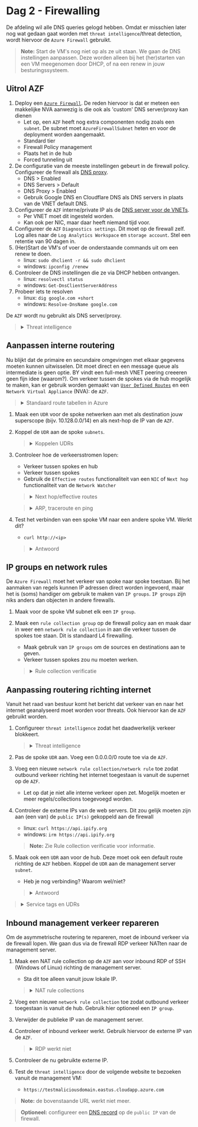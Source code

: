 # Dag 2 - Firewalling

De afdeling wil alle DNS queries gelogd hebben. Omdat er misschien later nog wat gedaan gaat worden met `threat intelligence`/threat detection, wordt hiervoor de `Azure Firewall` gebruikt.

> **Note:** Start de VM's nog niet op als ze uit staan. We gaan de DNS instellingen aanpassen. Deze worden alleen bij het (her)starten van een VM meegenomen door DHCP, of na een renew in jouw besturingssysteem.

## Uitrol AZF
1. Deploy een [`Azure Firewall`](https://docs.microsoft.com/en-us/azure/firewall/overview). De reden hiervoor is dat er meteen een makkelijke NVA aanwezig is die ook als 'custom' DNS server/proxy kan dienen
    * Let op, een `AZF` heeft nog extra componenten nodig zoals een `subnet`. De subnet moet `AzureFirewallSubnet` heten en voor de deployment worden aangemaakt.
    * Standard tier
    * Firewall Policy management
    * Plaats het in de hub
    * Forced tunneling uit
1. De configuratie van de meeste instellingen gebeurt in de firewall policy. Configureer de firewall als [DNS proxy](https://docs.microsoft.com/en-us/azure/firewall/dns-settings).
    * DNS > Enabled
    * DNS Servers > Default
    * DNS Proxy > Enabled
    * Gebruik Google DNS en Cloudflare DNS als DNS servers in plaats van de VNET default DNS.
1. Configureer de `AZF` interne/private IP als de [DNS server voor de VNETs](https://docs.microsoft.com/en-us/azure/virtual-network/manage-virtual-network#change-dns-servers).
    * Per VNET moet dit ingesteld worden.
    * Kan ook per NIC, maar daar heeft niemand tijd voor.
1. Configureer de `AZF` `Diagnostics settings`. Dit moet op de firewall zelf. Log alles naar de `Log Analytics Workspace` en `storage account`. Stel een retentie van 90 dagen in.
1. (Her)Start de VM's of voer de onderstaande commands uit om een renew te doen.
    * linux: `sudo dhclient -r && sudo dhclient`
    * windows: `ipconfig /renew`
1. Controleer de DNS instellingen die ze via DHCP hebben ontvangen.
    * linux: `resolvectl status`
    * windows: `Get-DnsClientServerAddress`
1. Probeer iets te resolven
    * linux: `dig google.com +short`
    * windows: `Resolve-DnsName google.com`

De `AZF` wordt nu gebruikt als DNS server/proxy.

> <details><summary>Threat intelligence</summary>
>
> Azure `firewall` kan gebruik maken van Microsoft's [`threat intelligence`](https://docs.microsoft.com/en-us/azure/firewall/threat-intel) om FQDNs en DNS queries te inspecteren. Hiervoor is wel nodig dat de firewall alle DNS queries kan onderscheppen. Hierom wordt gebruik gemaakt van de DNS proxy functionaliteit.

</details>

## Aanpassen interne routering

Nu blijkt dat de primaire en secundaire omgevingen met elkaar gegevens moeten kunnen uitwisselen. Dit moet direct en een message queue als intermediate is geen optie. BY vindt een full-mesh VNET peering creeeren geen fijn idee (waarom?). Om verkeer tussen de spokes via de hub mogelijk te maken, kan er gebruik worden gemaakt van [`User Defined Routes`](https://docs.microsoft.com/en-us/azure/virtual-network/manage-route-table) en een `Network Virtual Appliance` (NVA): de `AZF`.

> <details><summary>Standaard route tabellen in Azure</summary>
>
> Azure `virtual networks` hebben [standaard een null route](https://docs.microsoft.com/en-us/azure/virtual-network/virtual-networks-udr-overview#default) staan voor de RFC1918 prefixes (10.0.0.0/8, 172.16.0.0/12, 192.168.0.0/16) en de RFC6598 prefix (100.64.0.0/10). Door een `address space` toe te voegen worden specifiekere routes aangemaakt en de route tabel overschreven.
>
> Directe `VNET peers` voegen elkaars `address spaces` toe. Geleerde routes worden echter niet doorgegeven aan andere peers. Dit betekent dat spoke A geen routes leert naar spoke B via het hub netwerk. Zelfs met een `user defined route` werkt dit niet. 

</details>

1. Maak een `UDR` voor de spoke netwerken aan met als destination jouw superscope (bijv. 10.128.0.0/14) en als next-hop de IP van de `AZF`.
1. Koppel de `UDR` aan de spoke `subnets`.
    > <details><summary>Koppelen UDRs</summary>
    >
    > `UDRs` kunnen worden gekoppeld aan meerdere VNETs, maar ze moeten zich in dezelfde regio en subscription bevinden. Je zult dus per regio een spoke `UDR` aan moeten maken. Denk in de toekomst hier aan. Hoe kun je standaard routetables voor alle VNETs aanbieden?

    </details>
1. Controleer hoe de verkeersstromen lopen:
    * Verkeer tussen spokes en hub
    * Verkeer tussen spokes
    * Gebruik de `Effective routes` functionaliteit van een `NIC` of `Next hop` functionaliteit van de `Network Watcher`

    > <details><summary>Next hop/effective routes</summary>
    >
    > De [`Next hop`](https://docs.microsoft.com/en-us/azure/network-watcher/network-watcher-next-hop-overview) functionaliteit van de `Network Watcher` of de `Effective routes` functionaliteit van een `NIC` geeft informatie over waar verkeer van een VM naartoe gaat. Gebruik dit om verkeersstromen te verifieren.

    </details>

    > <details><summary>ARP, traceroute en ping</summary>
    >
    > Azure virtual networking is geen standaard netwerken. Het is allemaal nep. Layer 1 en 2 bestaan niet. Pakketten worden van de ene `NIC` naar een andere `NIC` gekopieerd. De default gateway bestaat dus niet echt en is alleen aanwezig zodat VMs normaal functioneren.
    >
    > Controleer de ARP tabel. Hier zie je dat de MAC-adres van de default gateway opvallend is. De gateway is ook niet te pingen. Verder werkt traceroute niet zoals je verwacht. In een `VNET` laat de traceroute alle default gateways niet zien. `network virtual appliances` zijn wel zichtbaar.

    </details>

1. Test het verbinden van een spoke VM naar een andere spoke VM. Werkt dit?
    * `curl http://<ip>`

    > <details><summary>Antwoord</summary>
    >
    > Dit werkt nog niet, omdat de AZF niet een router, maar een firewall is. Het verkeer moet dus worden toegestaan.
    > Verkeer van/naar de management server werkt wel, omdat dit de firewall omzeilt.

    </details>

## IP groups en network rules

De `Azure Firewall` moet het verkeer van spoke naar spoke toestaan. Bij het aanmaken van regels kunnen IP adressen direct worden ingevoerd, maar het is (soms) handiger om gebruik te maken van `IP groups`. `IP groups` zijn niks anders dan objecten in andere firewalls.

1. Maak voor de spoke VM subnet elk een `IP group`.
1. Maak een `rule collection group` op de firewall policy aan en maak daar in weer een `network rule collection` in aan die verkeer tussen de spokes toe staan. Dit is standaard L4 firewalling.
    * Maak gebruik van `IP groups` om de sources en destinations aan te geven.
    * Verkeer tussen spokes zou nu moeten werken.

    > <details><summary>Rule collection verificatie</summary>
    >
    > De `Azure Firewall` heeft geen optie om te controleren of verkeer is toegestaan. Er moet dus in de logs worden gedoken. Als de `diagnostics settings` geconfigureerd zijn met een `Log Analytics Workspace`, kan gebruik worden gemaakt van de [`Logs` functionaliteit](https://docs.microsoft.com/en-us/azure/firewall/firewall-diagnostics#view-and-analyze-the-activity-log) van een `AZF` om toegestane en gedropte verkeer te bekijken.
    >
    > Ten tijde van schrijven is het bekijken van de logs in de `portal` vervelend. Met de integratie met Azure Sentinel krijgt Azure eindelijk een [single pane of glass](https://docs.microsoft.com/en-us/azure/firewall/firewall-workbook) voor netwerk verkeer. Dit valt echter buiten de lab en examen.

    </details>

## Aanpassing routering richting internet

Vanuit het raad van bestuur komt het bericht dat verkeer van en naar het internet geanalyseerd moet worden voor threats. Ook hiervoor kan de `AZF` gebruikt worden.

1. Configureer `threat intelligence` zodat het daadwerkelijk verkeer blokkeert.
    
    > <details><summary>Threat intelligence</summary>
    >
    > `Threat intelligence` staat standaard aan op de `firewall policy`, maar in de alerting modus. Dit kan aangepast worden naar `none` of `alert and block`. De alerts worden weggeschreven naar de `Log Analytics Workspace`.

    </details>

1. Pas de spoke `UDR` aan. Voeg een 0.0.0.0/0 route toe via de `AZF`.
1. Voeg een nieuwe `network rule collection/network rule` toe zodat outbound verkeer richting het internet toegestaan is vanuit de supernet op de `AZF`. 
    * Let op dat je niet alle interne verkeer open zet. Mogelijk moeten er meer regels/collections toegevoegd worden.
1. Controleer de externe IPs van de web servers. Dit zou gelijk moeten zijn aan (een van) de `public IP(s)` gekoppeld aan de firewall
    * linux: `curl https://api.ipify.org`
    * windows: `irm https://api.ipify.org`
    > **Note:** Zie Rule collection verificatie voor informatie.
1. Maak ook een `UDR` aan voor de hub. Deze moet ook een default route richting de `AZF` hebben. Koppel de `UDR` aan de management server `subnet`.
    * Heb je nog verbinding? Waarom wel/niet?

    > <details><summary>Antwoord</summary>
    >
    > Er is sprake van asymmetrische routering. Verkeer komt binnen via de [PIP]('' "Public IP"), maar gaat langs de AZF naar buiten. 
    >
    > De `AZF` doet [automatisch SNAT](https://docs.microsoft.com/en-us/azure/firewall/snat-private-range) voor destination IPs buiten RFC1918.

    </details>

> <details><summary>Service tags en UDRs</summary>
>
> `Service tags` zijn lijsten van IP adressen die een dienst kan gebruiken. De lijst wordt bijgehouden door Microsoft. `Service tags` zijn te gebruiken in `network security groups`, `Azure Firewalls` en sinds kort ook `user defined routes`.

</details>

## Inbound management verkeer repareren

Om de asymmetrische routering te repareren, moet de inbound verkeer via de firewall lopen. We gaan dus via de firewall RDP verkeer NATten naar de management server.

1. Maak een NAT rule collection op de `AZF` aan voor inbound RDP of SSH (Windows of Linux) richting de management server.
    * Sta dit toe alleen vanuit jouw lokale IP.

    > <details><summary>NAT rule collections</summary>
    >
    > `NAT rule collections` maken onder water voor elke match een [tijdelijke `network rule` aan](https://docs.microsoft.com/en-us/azure/firewall/rule-processing#nat-rules). Hierdoor is het niet nodig om handmatig `network rules` te genereren.

    </details>

1. Voeg een nieuwe `network rule collection` toe zodat outbound verkeer toegestaan is vanuit de hub. Gebruik hier optioneel een `IP group`.
1. Verwijder de publieke IP van de management server.
1. Controleer of inbound verkeer werkt. Gebruik hiervoor de externe IP van de `AZF`.
    > <details><summary>RDP werkt niet</summary>
    >
    > Afhankelijk van de NSG instellinge kan RDP nog steeds niet werken. Indien RDP alleen vanuit jouw IP is toegestaan en al het overige inbound verkeer geblokkeerd wordt, zal dit het geval zijn. De `AZF` doet naast DNAT ook SNAT voor inbound verkeer. De reden hiervoor is simpel: het verkeer moet symmetrisch lopen.
    > 
    > Hierdoor is de source van het verkeer een `AZF` instance IP en niet de load balanced IP. Je zal dus verkeer toe moeten staan van de gehele 'AzureFirewallSubnet' reeks. Het is onmogelijk om te weten vanuit welke instance in dat subnet het verkeer af komt.

    </details>
1. Controleer de nu gebruikte externe IP.
1. Test de `threat intelligence` door de volgende website te bezoeken vanuit de management VM:
    * `https://testmaliciousdomain.eastus.cloudapp.azure.com`

> **Note:** de bovenstaande URL werkt niet meer.

> **Optioneel:** configureer een [DNS record](https://docs.microsoft.com/en-us/azure/virtual-network/public-ip-addresses#dns-hostname-resolution) op de `public IP` van de firewall.
